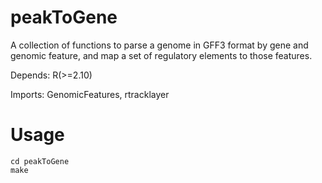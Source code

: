 # peakToGene
A collection of functions to parse a genome in GFF3 format by gene and genomic feature, and map a set of regulatory elements to those features.

Depends:
    R(>=2.10)

Imports:
    GenomicFeatures,
    rtracklayer
# Usage
```
cd peakToGene
make
```
